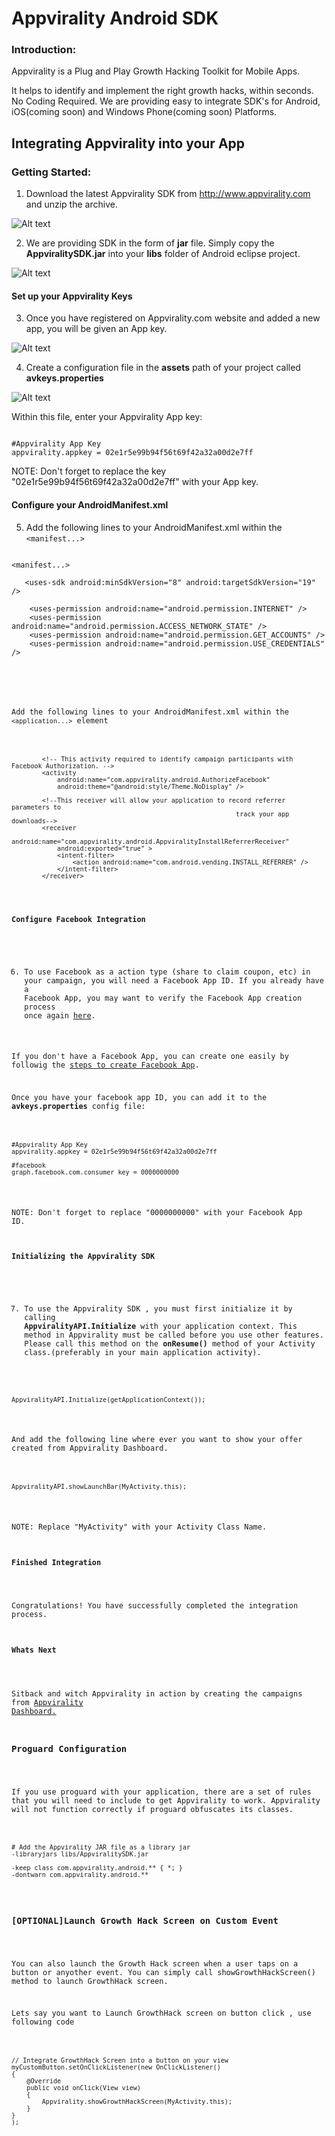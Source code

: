 Appvirality Android SDK
=======================

<H3>Introduction:</H3>
Appvirality is a Plug and Play Growth Hacking Toolkit for Mobile Apps.

It helps to identify and implement the right growth hacks, within seconds. No Coding Required. We are providing easy to integrate SDK's for Android, iOS(coming soon) and Windows Phone(coming soon) Platforms.

Integrating Appvirality into your App
-------------------------------------

<H3>Getting Started:</H3>

1) Download the latest Appvirality SDK from http://www.appvirality.com and unzip the archive.<br/>

![Alt text](images/download-SDK.jpg?raw=true "You can see this in Appvirality Dashboard")

2) We are providing SDK in the form of <b>jar</b> file. Simply copy the <b>AppviralitySDK.jar</b> into your <b>libs</b> folder of Android eclipse project.

![Alt text](images/Add-Appvirality-SDK-to-libs.jpg?raw=true)

<H4>Set up your Appvirality Keys</H4>

3) Once you have registered on Appvirality.com website and added a new app, you will be given an App key.

![Alt text](images/App-key-obtaining.jpg?raw=true)

4) Create a configuration file in the <b>assets</b> path of your project called <b>avkeys.properties</b>

![Alt text](images/setup-av-keys.jpg?raw=true)

   Within this file, enter your Appvirality App key:
   
<pre><code>
#Appvirality App Key
appvirality.appkey = 02e1r5e99b94f56t69f42a32a00d2e7ff
</code></pre>

NOTE: Don't forget to replace the key "02e1r5e99b94f56t69f42a32a00d2e7ff" with your App key.

<H4>Configure your AndroidManifest.xml</H4>

5) Add the following lines to your AndroidManifest.xml within the 
<code>&lt;manifest...&gt;</code>

<pre><code>
&lt;manifest...&gt;

   &lt;uses-sdk android:minSdkVersion="8" android:targetSdkVersion="19" /&gt;

    &lt;uses-permission android:name="android.permission.INTERNET" /&gt;
    &lt;uses-permission android:name="android.permission.ACCESS_NETWORK_STATE" /&gt;       
    &lt;uses-permission android:name="android.permission.GET_ACCOUNTS" /&gt;
    &lt;uses-permission android:name="android.permission.USE_CREDENTIALS" /&gt;
    
     <application.../&gt;

&lt;/manifest&gt;
</code></pre>
Add the following lines to your AndroidManifest.xml within the <code>&lt;application...&gt;</code> element

<pre><code>
        &lt;!-- This activity required to identify campaign participants with Facebook Authorization. --&gt;
        &lt;activity
            android:name="com.appvirality.android.AuthorizeFacebook"
            android:theme="@android:style/Theme.NoDisplay" /&gt;

        &lt;!--This receiver will allow your application to record referrer parameters to 
                                                           track your app downloads--&gt;
        &lt;receiver
            android:name="com.appvirality.android.AppviralityInstallReferrerReceiver"
            android:exported="true" &gt;
            &lt;intent-filter&gt;
                &lt;action android:name="com.android.vending.INSTALL_REFERRER" /&gt;
            &lt;/intent-filter&gt;
        &lt;/receiver&gt;
</code></pre>

<H4>Configure Facebook Integration</H4>

6) To use Facebook as a action type (share to claim coupon, etc) in your campaign, you will need a Facebook App ID.
If you already have a Facebook App, you may want to verify the Facebook App creation process once again <a href="#">here</a>. 

If you don't have a Facebook App, you can create one easily by followig the <a href="#">steps to create Facebook App</a>.

Once you have your facebook app ID, you can add it to the <b>avkeys.properties</b> config file:
<pre><code>
#Appvirality App Key
appvirality.appkey = 02e1r5e99b94f56t69f42a32a00d2e7ff

#facebook
graph.facebook.com.consumer_key = 0000000000
</code></pre>
NOTE: Don't forget to replace "0000000000" with your Facebook App ID.

<H4>Initializing the Appvirality SDK</H4>

7) To use the Appvirality SDK , you must first initialize it by calling <b>AppviralityAPI.Initialize</b> with your application context. This method in Appvirality must be called before you use other features. Please call this method on the <b>onResume()</b> method of your Activity class.(preferably in your main application activity). 
<pre><code>
AppviralityAPI.Initialize(getApplicationContext());
</code></pre>
And add the following line where ever you want to show your offer created from Appvirality Dashboard.
<pre><code>
AppviralityAPI.showLaunchBar(MyActivity.this);
</code></pre>

NOTE: Replace "MyActivity" with your Activity Class Name.

<H4>Finished Integration</H4>

Congratulations!
You have successfully completed the integration process. 

<H4>Whats Next</H4>

Sitback and witch Appvirality in action by creating the campaigns from <a href="http://appvirality.com/DashBoard">Appvirality Dashboard.</a>

<H3>Proguard Configuration</H3>

If you use proguard with your application, there are a set of rules that you will need to include to get Appvirality to work. Appvirality will not function correctly if proguard obfuscates its classes.

<pre><code>
# Add the Appvirality JAR file as a library jar
-libraryjars libs/AppviralitySDK.jar

-keep class com.appvirality.android.** { *; }
-dontwarn com.appvirality.android.**
</code></pre>

<H3>[OPTIONAL]Launch Growth Hack Screen on Custom Event</H3>

You can also launch the Growth Hack screen when a user taps on a button or anyother event. You can simply call showGrowthHackScreen() method to launch GrowthHack screen.

Lets say you want to Launch GrowthHack screen on button click , use following code

<pre><code>
// Integrate GrowthHack Screen into a button on your view       
myCustomButton.setOnClickListener(new OnClickListener()
{
    @Override
    public void onClick(View view)
    {
        Appvirality.showGrowthHackScreen(MyActivity.this);                
    }
}
);
</code></pre>



